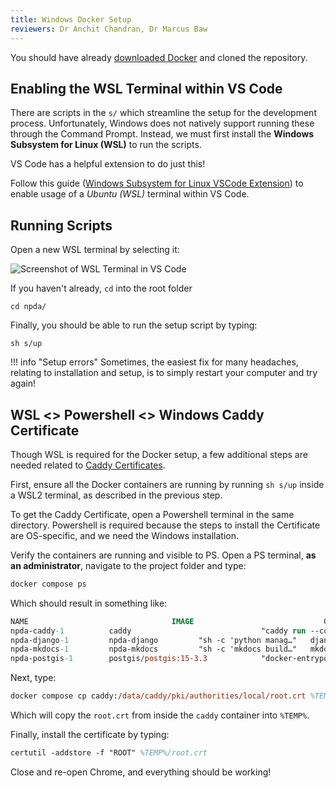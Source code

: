 ```yaml
---
title: Windows Docker Setup
reviewers: Dr Anchit Chandran, Dr Marcus Baw
---
```


You should have already [downloaded Docker](https://docs.docker.com/get-docker/) and cloned the repository.

## Enabling the WSL Terminal within VS Code

There are scripts in the `s/` which streamline the setup for the development process. Unfortunately, Windows does not natively support running these through the Command Prompt. Instead, we must first install the **Windows Subsystem for Linux (WSL)** to run the scripts.

VS Code has a helpful extension to do just this!

Follow this guide ([Windows Subsystem for Linux VSCode Extension](https://code.visualstudio.com/docs/remote/wsl-tutorial)) to enable usage of a *Ubuntu (WSL)* terminal within VS Code.

## Running Scripts

Open a new WSL terminal by selecting it:

![Screenshot of WSL Terminal in VS Code](../_assets/_images/windev_wsl_terminal.png)

If you haven't already, `cd` into the root folder

```console
cd npda/
```

Finally, you should be able to run the setup script by typing:

```console
sh s/up
```

!!! info "Setup errors"
    Sometimes, the easiest fix for many headaches, relating to installation and setup, is to simply restart your computer and try again!

## WSL <> Powershell <> Windows Caddy Certificate

Though WSL is required for the Docker setup, a few additional steps are needed related to [Caddy Certificates](https://caddyserver.com/docs/running#local-https-with-docker).

First, ensure all the Docker containers are running by running `sh s/up` inside a WSL2 terminal, as described in the previous step.

To get the Caddy Certificate, open a Powershell terminal in the same directory. Powershell is required because the steps to install the Certificate are OS-specific, and we need the Windows installation.

Verify the containers are running and visible to PS. Open a PS terminal, **as an administrator**, navigate to the project folder and type:

```ps title="Powershell terminal"
docker compose ps
```

Which should result in something like:

```ps title="Powershell terminal"
NAME                                IMAGE                             COMMAND                  SERVICE             CREATED             STATUS              PORTS
npda-caddy-1          caddy                             "caddy run --config …"   caddy               27 minutes ago      Up 19 minutes       0.0.0.0:80->80/tcp, 0.0.0.0:443->443/tcp, 443/udp, 2019/tcp
npda-django-1         npda-django         "sh -c 'python manag…"   django              27 minutes ago      Up 19 minutes
npda-mkdocs-1         npda-mkdocs         "sh -c 'mkdocs build…"   mkdocs              27 minutes ago      Up 19 minutes       0.0.0.0:8001->8001/tcp
npda-postgis-1        postgis/postgis:15-3.3            "docker-entrypoint.s…"   postgis             27 minutes ago      Up 19 minutes       5432/tcp
```

Next, type:

```ps title="Powershell terminal"
docker compose cp caddy:/data/caddy/pki/authorities/local/root.crt %TEMP%/root.crt
```

Which will copy the `root.crt` from inside the `caddy` container into `%TEMP%`.

Finally, install the certificate by typing:

```ps title="Powershell terminal"
certutil -addstore -f "ROOT" %TEMP%/root.crt
```

Close and re-open Chrome, and everything should be working!
